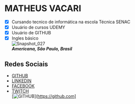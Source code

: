 
# MATHEUS VACARI  
- [x] Cursando tecnico de informática na escola Técnica SENAC    
- [x] Usuário de cursos UDEMY    
- [x] Usuário de GITHUB  
- [x] Ingles básico  
![Snapshot_027](https://user-images.githubusercontent.com/42096349/61918618-5a4c1900-af28-11e9-8108-c9ed20cba25a.jpg
)  
__*Americana, São Paulo, Brasil*__
## Redes Sociais
- [GITHUB](https://github.com/MatheusVacari)  
- [LINKEDIN](https://www.linkedin.com/feed/)    
- [FACEBOOK](https://www.facebook.com/matheus.vacari.39)     
- [TWITCH](https://www.twitch.tv/mathvacari)  
[![GITHUB](https://encrypted-tbn0.gstatic.com/images?q=tbn:ANd9GcQYqN3vMO-hhKYn98fIXdyY16c_78ryPdDRB46q2RyksBcFudsMhQ)](https://github.com]


